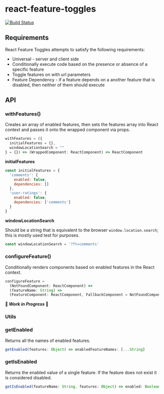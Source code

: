 # react-feature-toggles

[![Build Status](https://travis-ci.com/paralleldrive/react-feature-toggles.svg?token=Ba8H1FN3UT5CqqFhs2AM&branch=master)](https://travis-ci.com/paralleldrive/react-feature-toggles)

## Requirements

React Feature Toggles attempts to satisfy the following requirements:

* Universal - server and client side
* Conditionally execute code based on the presence or absence of a specific feature
* Toggle features on with url parameters
* Feature Dependency - if a feature depends on a another feature that is disabled, then neither of them should execute

## API

### withFeatures()

Creates an array of enabled features, then sets the features array into React context and passes it onto the wrapped component via props.

```javascript
withFeatures = ({
  initialFeatures = {},
  windowLocationSearch = ""
} = {}) => (WrappedComponent: ReactComponent) => ReactComponent
```

__initialFeatures__

```javascript
const initialFeatures = {
  'comments': {
    enabled: false,
    dependencies: []
  },
  'user-ratings': {
    enabled: false,
    dependencies: ['comments']
  }
}
```

__windowLocationSearch__

Should be a string that is equivalent to the browser `window.location.search`; this is mostly used test for purposes.

```javascript
const windowLocationSearch = '?ft=comments'
```

### configureFeature()

Conditionally renders components based on enabled features in the React context.

```javascript
configureFeature =
  (NotFoundComponent: ReactComponent) =>
  (featureName: String) =>
  (FeatureComponent: ReactComponent, FallbackComponent = NotFoundComponent) => ReactComponent
```
**🚧  _Work in Progress_ 🚧**

### Utils

### getEnabled
Returns all the names of enabled features.

```javascript
getEnabled(features: Object) => enabledFeatureNames: [...String]
```

### getIsEnabled
Returns the enabled value of a single feature. If the feature does not exist it is considered disabled.

```javascript
getIsEnabled(featureName: String, features: Object) => enabled: Boolean
```
